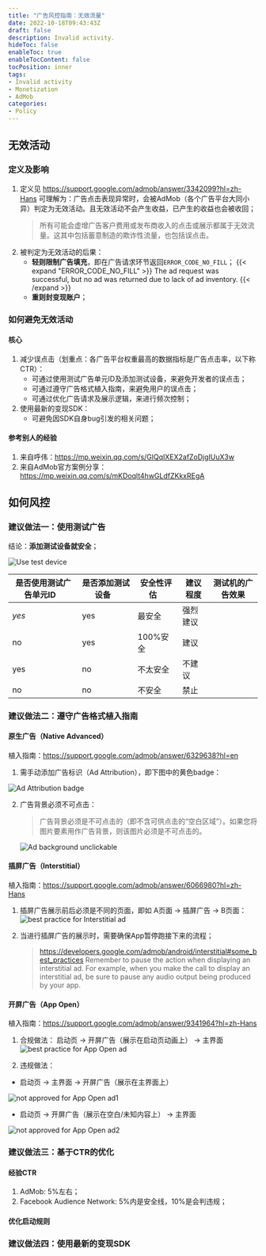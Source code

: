 ```yaml
---
title: "广告风控指南：无效流量"
date: 2022-10-18T09:43:43Z
draft: false
description: Invalid activity.
hideToc: false
enableToc: true
enableTocContent: false
tocPosition: inner
tags:
- Invalid activity
- Monetization
- AdMob
categories:
- Policy
---
```


## 无效活动

### 定义及影响

1. 定义见 https://support.google.com/admob/answer/3342099?hl=zh-Hans
    可理解为：广告点击表现异常时，会被AdMob（各个广告平台大同小异）判定为无效活动。且无效活动不会产生收益，已产生的收益也会被收回；
    > 所有可能会虚增广告客户费用或发布商收入的点击或展示都属于无效流量。这其中包括蓄意制造的欺诈性流量，也包括误点击。 
2. 被判定为无效活动的后果：
   - **轻则限制广告填充**，即在广告请求环节返回`ERROR_CODE_NO_FILL`；
{{< expand "ERROR_CODE_NO_FILL" >}}
The ad request was successful, but no ad was returned due to lack of ad inventory.
{{< /expand >}}
   - **重则封变现账户**；
  
### 如何避免无效活动

#### 核心

1. 减少误点击（划重点：各广告平台权重最高的数据指标是广告点击率，以下称CTR）：
   - 可通过使用测试广告单元ID及添加测试设备，来避免开发者的误点击；
   - 可通过遵守广告格式植入指南，来避免用户的误点击；
   - 可通过优化广告请求及展示逻辑，来进行频次控制；
2. 使用最新的变现SDK：
   - 可避免因SDK自身bug引发的相关问题；
  
#### 参考别人的经验

1. 来自呼伟：https://mp.weixin.qq.com/s/GlQqIXEX2afZoDjgIUuX3w
2. 来自AdMob官方案例分享：https://mp.weixin.qq.com/s/mKDoqlt4hwGLdfZKkxREgA

## 如何风控

### 建议做法一：使用测试广告

结论：**添加测试设备就安全**；

<img src='/images/posts/use-test-device.png' alt='Use test device'>

| 是否使用测试广告单元ID&nbsp;&nbsp;&nbsp; | 是否添加测试设备&nbsp;&nbsp;&nbsp; | 安全性评估&nbsp;&nbsp;&nbsp; | 建议程度 | 测试机的广告效果 |
| ---------- | --------- | ----------------- | ---------- | ---------- |
| *yes* | yes | 最安全 | 强烈建议 |  |
| no | yes | 100%安全 | 建议 |  |
| yes | no | 不太安全 | 不建议 |  |
| no | no | 不安全 | 禁止 |  |

### 建议做法二：遵守广告格式植入指南

#### 原生广告（Native Advanced）

植入指南：https://support.google.com/admob/answer/6329638?hl=en

1. 需手动添加广告标识（Ad Attribution），即下图中的黄色badge：

<img src='/images/posts/ad-attribution-badge.png' alt='Ad Attribution badge'>

2. 广告背景必须不可点击：
   
    > 广告背景必须是不可点击的（即不含可供点击的“空白区域”）。如果您将图片要素用作广告背景，则该图片必须是不可点击的。

    <img src='/images/posts/ad-background-unclickable.png' alt='Ad background unclickable'>

#### 插屏广告（Interstitial）

植入指南：https://support.google.com/admob/answer/6066980?hl=zh-Hans

1. 插屏广告展示前后必须是不同的页面，即如 A页面 -> 插屏广告 -> B页面：
    <img src='/images/posts/interstitial-y.png' alt='best practice for Interstitial ad'>

2. 当进行插屏广告的展示时，需要确保App暂停跑接下来的流程；
    > https://developers.google.com/admob/android/interstitial#some_best_practices
    > Remember to pause the action when displaying an interstitial ad. 
    > For example, when you make the call to display an interstitial ad, be sure to pause any audio output being produced by your app.

#### 开屏广告（App Open）

植入指南：https://support.google.com/admob/answer/9341964?hl=zh-Hans
1. 合规做法：
  启动页 -> 开屏广告（展示在启动页动画上） -> 主界面
    <img src='/images/posts/app-open-y.png' alt='best practice for App Open ad'>

2. 违规做法：
  - 启动页 -> 主界面 -> 开屏广告（展示在主界面上）
  <img src='/images/posts/app-open-n1.png' alt='not approved for App Open ad1'>

  - 启动页 -> 开屏广告（展示在空白/未知内容上） -> 主界面
   <img src='/images/posts/app-open-n2.png' alt='not approved for App Open ad2'>


### 建议做法三：基于CTR的优化

#### 经验CTR

1. AdMob: 5%左右；
2. Facebook Audience Network: 5%内是安全线，10%是会判违规；

#### 优化启动规则



### 建议做法四：使用最新的变现SDK